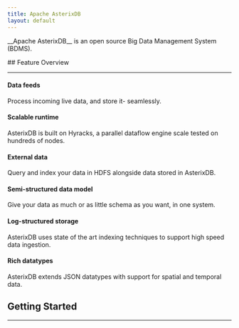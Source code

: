 ```yaml
---
title: Apache AsterixDB
layout: default
---
```


<div class="row">
 <div class="col-md-9 col-centered">
   <div class="well text-center"><p class="lead text-center" markdown="1">__Apache AsterixDB__ is an open source Big Data Management System (BDMS).</p>
   </div>
 </div>
</div>


<div class="row"><div class="col-md-3 col-centered text-center" markdown="1">
## Feature Overview

----

</div></div>

<div class="row" class="text-center">
<div class="col-md-5 col-md-offset-1" markdown="1">
<div class="panel panel-primary" markdown="1">
<h4 class="panel-heading">Data feeds</h4>

<div class="panel-body">

<div class="col-md-2" markdown="1">
<i class="fa fa-sitemap fa-4x pull-left "></i>
</div>

<div class="col-md-10" markdown="1">
Process incoming live data, and store it- seamlessly.
</div>

</div>
</div>
</div>

<div class="col-md-5" markdown="1">
<div class="panel panel-primary" markdown="1">
<h4 class="panel-heading">Scalable runtime</h4>

<div class="panel-body">

<div class="col-md-2" markdown="1">
<i class="fa fa-signal fa-4x pull-left"></i>
</div>

<div class="col-md-10" markdown="1">
AsterixDB is built on Hyracks, a parallel dataflow engine scale tested on hundreds of nodes.
</div>

</div>
</div>
</div>

</div>

<div class="row" class="text-center">

<div class="col-md-5 col-md-offset-1" markdown="1">
<div class="panel panel-primary" markdown="1">
<h4 class="panel-heading">External data</h4>

<div class="panel-body">
<div class="col-md-2" markdown="1">
<i class="fa fa-database fa-4x pull-left"></i>
</div>

<div class="col-md-10" markdown="1">
Query and index your data in HDFS alongside data stored in AsterixDB.
</div>

</div>
</div>
</div>

<div class="col-md-5" markdown="1">
<div class="panel panel-primary" markdown="1">
<h4 class="panel-heading">Semi-structured data model</h4>

<div class="panel-body">

<div class="col-md-2" markdown="1">
<i class="fa fa-table fa-4x pull-left"></i>
</div>

<div class="col-md-10" markdown="1">
Give your data as much or as little schema as you want, in one system.
</div>

</div>
</div>
</div>

</div>


<div class="row" class="text-center">

<div class="col-md-5 col-md-offset-1" markdown="1">
<div class="panel panel-primary" markdown="1">
<h4 class="panel-heading">Log-structured storage</h4>

<div class="panel-body">
<div class="col-md-2" markdown="1">
<i class="fa fa-flask fa-4x pull-left"></i>
</div>

<div class="col-md-10" markdown="1">
AsterixDB uses state of the art indexing techniques to support high speed data ingestion.
</div>

</div>
</div>

</div>

<div class="col-md-5" markdown="1">
<div class="panel panel-primary" markdown="1">
<h4 class="panel-heading">Rich datatypes</h4>

<div class="panel-body">

<div class="col-md-2" markdown="1">
<i class="fa fa-gear fa-4x pull-left"></i>
</div>

<div class="col-md-10" markdown="1">
AsterixDB extends JSON datatypes with support for spatial and temporal data.
</div>

</div>
</div>
</div>

</div>


<div class="row">
</div>


<div class="row"><div class="col-md-5 col-centered text-center"  markdown="1">


## Getting Started

---

</div></div>


<div class="row">
<div class="col-md-6" markdown="1">
<!--
### Download
You can download the latest stable release here.

<p><a class="btn btn-md btn-success" href="{{ site.STABLE_DOWNLOAD_URL }}" role="button">Download AsterixDB {{ site.STABLE_VERSION }} <i class="fa fa-download fa-lg"></i></a></p>

See the installation [guide]({{ site.DOCS_BASE_URL }}/install.html), and check out [AsterixDB 101]({{ site.DOCS_BASE_URL }}/aql/primer.html) to start using AsterixDB right away.
!-->
</div>
<div class="col-md-6" markdown="1">
### Community and Support
If you have any questions, please feel free to ask on our [users](mailto:users@asterixdb.incubator.apache.org) mailing list, which you can subscribe to by sending an empty email to [users-subscribe](users-subscribe@asterixdb.incubator.apache.org). Check out the [Community]({{ site.url }}community.html) page for more details.

If you would like to know more about how to contribute to AsterixDB or any of its related components, head on over to the [Contributing]({{ site.url }}dev-setup.html) page to learn more.
</div>
</div>
